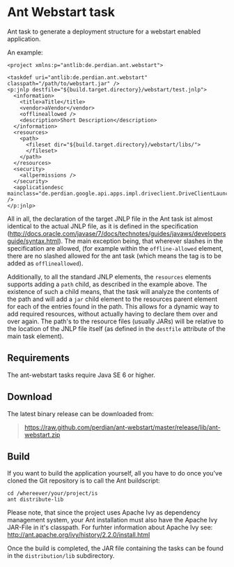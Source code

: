 # Ant Webstart task

Ant task to generate a deployment structure for a webstart enabled application.

An example:

    <project xmlns:p="antlib:de.perdian.ant.webstart">

    <taskdef uri="antlib:de.perdian.ant.webstart" classpath="/path/to/webstart.jar" />
    <p:jnlp destfile="${build.target.directory}/webstart/test.jnlp">
      <information>
        <title>aTitle</title>
        <vendor>aVendor</vendor>
        <offlineallowed />
        <description>Short Description</description>
      </information>
      <resources>
        <path>
          <fileset dir="${build.target.directory}/webstart/libs/">
          </fileset>
        </path>
      </resources>
      <security>
        <allpermissions />
      </security>
      <applicationdesc mainclass="de.perdian.google.api.apps.impl.driveclient.DriveClientLauncher" />
    </p:jnlp>

All in all, the declaration of the target JNLP file in the Ant task ist almost
identical to the actual JNLP file, as it is defined in the specification
(http://docs.oracle.com/javase/7/docs/technotes/guides/javaws/developersguide/syntax.html).
The main exception being, that wherever slashes in the specification are
allowed, (for example within the <code>offline-allowed</code> element, there are
no slashed allowed for the ant task (which means the tag is to be added as
<code>offlineallowed</code>).

Additionally, to all the standard JNLP elements, the <code>resources</code>
elements supports adding a <code>path</code> child, as described in the
example above. The existence of such a child means, that the task will analyze
the contents of the path and will add a <code>jar</code> child element to the
resources parent element for each of the entries found in the path. This
allows for a dynamic way to add required resources, without actually having to
declare them over and over again. The path's to the resource files (usually
JARs) will be relative to the location of the JNLP file itself (as defined in
the <code>destfile</code> attribute of the main task element).

## Requirements

The ant-webstart tasks require Java SE 6 or higher.

## Download

The latest binary release can be downloaded from:

> https://raw.github.com/perdian/ant-webstart/master/release/lib/ant-webstart.zip

## Build

If you want to build the application yourself, all you have to do once you've
cloned the Git repository is to call the Ant buildscript:

    cd /whereever/your/project/is
    ant distribute-lib

Please note, that since the project uses Apache Ivy as dependency management
system, your Ant installation must also have the Apache Ivy JAR-File in it's
classpath. For furhter information about Apache Ivy see: http://ant.apache.org/ivy/history/2.2.0/install.html

Once the build is completed, the JAR file containing the tasks can be found in
the <code>distribution/lib</code> subdirectory.